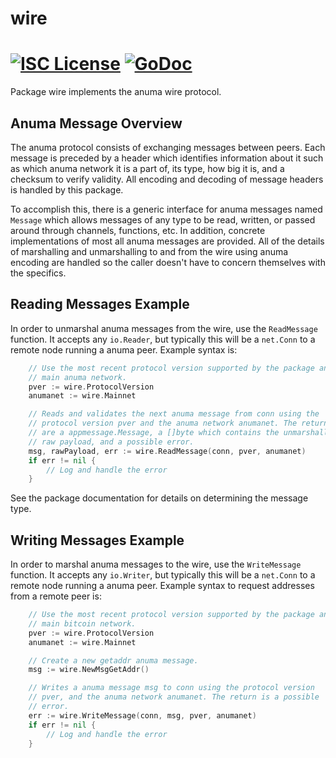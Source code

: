 wire
====

[![ISC License](http://img.shields.io/badge/license-ISC-blue.svg)](https://choosealicense.com/licenses/isc/)
[![GoDoc](https://img.shields.io/badge/godoc-reference-blue.svg)](http://godoc.org/github.com/AnumaNetwork/anumad-testnet/wire)
=======

Package wire implements the anuma wire protocol.

## Anuma Message Overview

The anuma protocol consists of exchanging messages between peers. Each message
is preceded by a header which identifies information about it such as which
anuma network it is a part of, its type, how big it is, and a checksum to
verify validity. All encoding and decoding of message headers is handled by this
package.

To accomplish this, there is a generic interface for anuma messages named
`Message` which allows messages of any type to be read, written, or passed
around through channels, functions, etc. In addition, concrete implementations
of most all anuma messages are provided. All of the details of marshalling and 
unmarshalling to and from the wire using anuma encoding are handled so the 
caller doesn't have to concern themselves with the specifics.

## Reading Messages Example

In order to unmarshal anuma messages from the wire, use the `ReadMessage`
function. It accepts any `io.Reader`, but typically this will be a `net.Conn`
to a remote node running a anuma peer. Example syntax is:

```Go
	// Use the most recent protocol version supported by the package and the
	// main anuma network.
	pver := wire.ProtocolVersion
	anumanet := wire.Mainnet

	// Reads and validates the next anuma message from conn using the
	// protocol version pver and the anuma network anumanet. The returns
	// are a appmessage.Message, a []byte which contains the unmarshalled
	// raw payload, and a possible error.
	msg, rawPayload, err := wire.ReadMessage(conn, pver, anumanet)
	if err != nil {
		// Log and handle the error
	}
```

See the package documentation for details on determining the message type.

## Writing Messages Example

In order to marshal anuma messages to the wire, use the `WriteMessage`
function. It accepts any `io.Writer`, but typically this will be a `net.Conn`
to a remote node running a anuma peer. Example syntax to request addresses
from a remote peer is:

```Go
	// Use the most recent protocol version supported by the package and the
	// main bitcoin network.
	pver := wire.ProtocolVersion
	anumanet := wire.Mainnet

	// Create a new getaddr anuma message.
	msg := wire.NewMsgGetAddr()

	// Writes a anuma message msg to conn using the protocol version
	// pver, and the anuma network anumanet. The return is a possible
	// error.
	err := wire.WriteMessage(conn, msg, pver, anumanet)
	if err != nil {
		// Log and handle the error
	}
```
